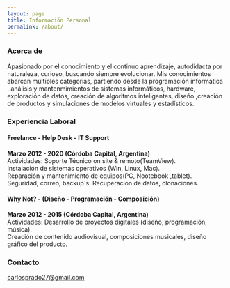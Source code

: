 ```yaml
---
layout: page
title: Información Personal
permalink: /about/
---
```

### Acerca de

<p>Apasionado por el conocimiento y el continuo aprendizaje, autodidacta por naturaleza, curioso, buscando siempre evolucionar.   
Mis conocimientos abarcan múltiples categorias, partiendo desde la programación informática , análisis y mantenmimientos de sistemas informáticos, hardware, exploración de datos, creación de algoritmos inteligentes, diseño ,creación de productos y simulaciones de modelos virtuales y estadísticos.</p>

### Experiencia Laboral

#### Freelance - Help Desk - IT Support 
**Marzo 2012 - 2020 (Córdoba Capital, Argentina)**   
Actividades: Soporte Técnico on site & remoto(TeamView).   
Instalación de sistemas operativos (Win, Linux, Mac).   
Reparación y mantenimiento de equipos(PC, Nootebook ,tablet).    
Seguridad, correo, backup´s. Recuperacion de datos, clonaciones.  

#### Why Not? - (Diseño - Programación - Composición)   
**Marzo 2012 - 2015 (Córdoba Capital, Argentina)**    
Actividades: Desarrollo de proyectos digitales (diseño, programación, música).    
Creación de contenido audiovisual, composiciones musicales, diseño gráfico del producto.  



### Contacto

[carlosprado27@gmail.com](mailto:carlosprado27@gmail.com)
